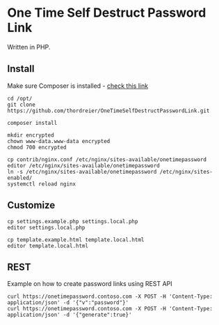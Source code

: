 # One Time Self Destruct Password Link

Written in PHP.

## Install

Make sure Composer is installed - [check this link](https://getcomposer.org/download/)

```
cd /opt/
git clone https://github.com/thordreier/OneTimeSelfDestructPasswordLink.git

composer install

mkdir encrypted
chown www-data.www-data encrypted
chmod 700 encrypted

cp contrib/nginx.conf /etc/nginx/sites-available/onetimepassword
editor /etc/nginx/sites-available/onetimepassword
ln -s /etc/nginx/sites-available/onetimepassword /etc/nginx/sites-enabled/
systemctl reload nginx
```

## Customize

```
cp settings.example.php settings.local.php
editor settings.local.php

cp template.example.html template.local.html
editor template.local.html
```


## REST

Example on how to create password links using REST API

```
curl https://onetimepassword.contoso.com -X POST -H 'Content-Type: application/json' -d '{"v":"password"}'
curl https://onetimepassword.contoso.com -X POST -H 'Content-Type: application/json' -d '{"generate":true}'
```
